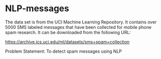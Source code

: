 # NLP-messages

The data set is from the UCI Machine Learning Repository.  It contains over 5000 SMS labeled messages that have been collected for mobile phone spam research. It can be downloaded from the following URL:

https://archive.ics.uci.edu/ml/datasets/sms+spam+collection

Problem Statement: To detect spam messages using NLP
